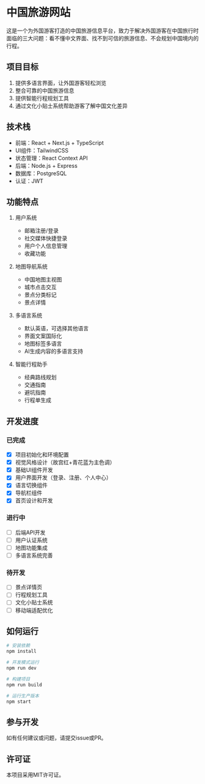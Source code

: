 # 中国旅游网站

这是一个为外国游客打造的中国旅游信息平台，致力于解决外国游客在中国旅行时面临的三大问题：看不懂中文界面、找不到可信的旅游信息、不会规划中国境内的行程。

## 项目目标

1. 提供多语言界面，让外国游客轻松浏览
2. 整合可靠的中国旅游信息
3. 提供智能行程规划工具
4. 通过文化小贴士系统帮助游客了解中国文化差异

## 技术栈

- 前端：React + Next.js + TypeScript
- UI组件：TailwindCSS
- 状态管理：React Context API
- 后端：Node.js + Express
- 数据库：PostgreSQL
- 认证：JWT

## 功能特点

1. 用户系统
   - 邮箱注册/登录
   - 社交媒体快捷登录
   - 用户个人信息管理
   - 收藏功能

2. 地图导航系统
   - 中国地图主视图
   - 城市点击交互
   - 景点分类标记
   - 景点详情

3. 多语言系统
   - 默认英语，可选择其他语言
   - 界面文案国际化
   - 地图标签多语言
   - AI生成内容的多语言支持

4. 智能行程助手
   - 经典路线规划
   - 交通指南
   - 避坑指南
   - 行程单生成

## 开发进度

### 已完成

- [x] 项目初始化和环境配置
- [x] 视觉风格设计（故宫红+青花蓝为主色调）
- [x] 基础UI组件开发
- [x] 用户界面开发（登录、注册、个人中心）
- [x] 语言切换组件
- [x] 导航栏组件
- [x] 首页设计和开发

### 进行中

- [ ] 后端API开发
- [ ] 用户认证系统
- [ ] 地图功能集成
- [ ] 多语言系统完善

### 待开发

- [ ] 景点详情页
- [ ] 行程规划工具
- [ ] 文化小贴士系统
- [ ] 移动端适配优化

## 如何运行

```bash
# 安装依赖
npm install

# 开发模式运行
npm run dev

# 构建项目
npm run build

# 运行生产版本
npm start
```

## 参与开发

如有任何建议或问题，请提交issue或PR。

## 许可证

本项目采用MIT许可证。
